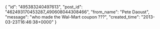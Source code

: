  {
   "id": "495383240497613",
   "post_id": "462493170453287_490608044308466",
   "from_name": "Pete Daoust",
   "message": "who made the Wal-Mart coupon ???",
   "created_time": "2013-03-23T16:46:38+0000"
 }

